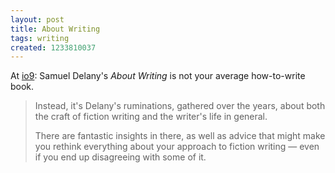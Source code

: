 ```yaml
---
layout: post
title: About Writing
tags: writing
created: 1233810037
---
```

At [io9](http://io9.com/5138216/samuel-delany-will-come-into-your-house-and-shred-your-notebooks):  Samuel Delany's *About Writing* is not your average how-to-write book.

>Instead, it's Delany's ruminations, gathered over the years, about both the craft of fiction writing and the writer's life in general.
>
> There are fantastic insights in there, as well as advice that might make you rethink everything about your approach to fiction writing — even if you end up disagreeing with some of it.
